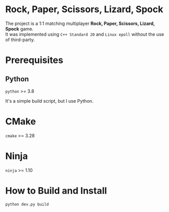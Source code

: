 # Rock, Paper, Scissors, Lizard, Spock

The project is a 1:1 matching multiplayer __Rock, Paper, Scissors, Lizard, Spock__ game.  
It was implemented using `C++ Standard 20` and `Linux epoll` without the use of third-party.

# Prerequisites

## Python

`python` >= 3.8

It's a simple build script, but I use Python.

# CMake

`cmake` >= 3.28

# Ninja

`ninja` >= 1.10

# How to Build and Install

```sh
python dev.py build
```
